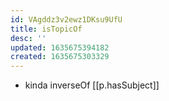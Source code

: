 ```yaml
---
id: VAgddz3v2ewz1DKsu9UfU
title: isTopicOf
desc: ''
updated: 1635675394182
created: 1635675303329
---
```


- kinda inverseOf [[p.hasSubject]]
